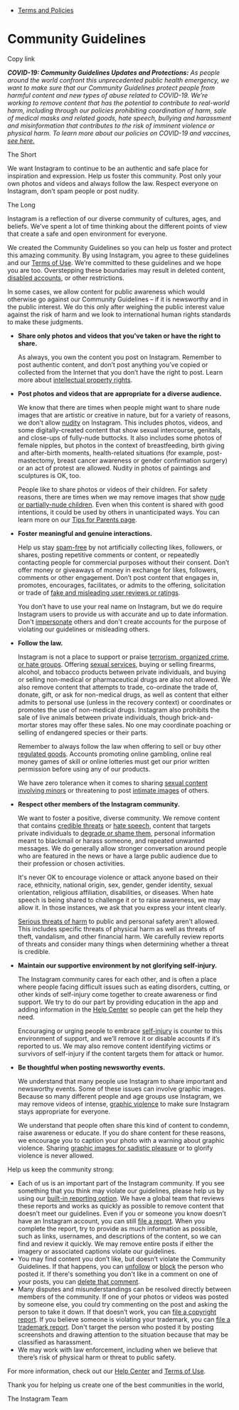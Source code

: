 *   [Terms and Policies](https://help.instagram.com/1417489251945243/?helpref=breadcrumb)

Community Guidelines
====================

Copy link

_**COVID-19: Community Guidelines Updates and Protections:** As people around the world confront this unprecedented public health emergency, we want to make sure that our Community Guidelines protect people from harmful content and new types of abuse related to COVID-19. We’re working to remove content that has the potential to contribute to real-world harm, including through our policies prohibiting coordination of harm, sale of medical masks and related goods, hate speech, bullying and harassment and misinformation that contributes to the risk of imminent violence or physical harm. To learn more about our policies on COVID-19 and vaccines, [see here.](https://help.instagram.com/697825587576762?helpref=faq_content)_

The Short

We want Instagram to continue to be an authentic and safe place for inspiration and expression. Help us foster this community. Post only your own photos and videos and always follow the law. Respect everyone on Instagram, don’t spam people or post nudity.

The Long

Instagram is a reflection of our diverse community of cultures, ages, and beliefs. We’ve spent a lot of time thinking about the different points of view that create a safe and open environment for everyone.

We created the Community Guidelines so you can help us foster and protect this amazing community. By using Instagram, you agree to these guidelines and our [Terms of Use](https://www.instagram.com/legal/terms). We’re committed to these guidelines and we hope you are too. Overstepping these boundaries may result in deleted content, [disabled accounts](https://help.instagram.com/366993040048856?helpref=faq_content), or other restrictions.

In some cases, we allow content for public awareness which would otherwise go against our Community Guidelines – if it is newsworthy and in the public interest. We do this only after weighing the public interest value against the risk of harm and we look to international human rights standards to make these judgments.

*   **Share only photos and videos that you’ve taken or have the right to share.**
    
    As always, you own the content you post on Instagram. Remember to post authentic content, and don’t post anything you’ve copied or collected from the Internet that you don’t have the right to post. Learn more about [intellectual property rights](https://help.instagram.com/126382350847838?helpref=faq_content).
    
*   **Post photos and videos that are appropriate for a diverse audience.**
    
    We know that there are times when people might want to share nude images that are artistic or creative in nature, but for a variety of reasons, we don’t allow [nudity](https://l.instagram.com/?u=https%3A%2F%2Fwww.facebook.com%2Fcommunitystandards%2Fadult_nudity_sexual_activity&e=AT1Gp_GSkp75grvYOEiUIBdDCnvG873Xmkqn5QArV34tCkoTPa47WAEV12AkJ9lTUNLuNfdJ7k4UZgYujgRrtnUPdrNG8goKe094q8iLm3nX90dtT8iI2dQetTugK5Z1VEN0p_s2o47kygTDpCLdrg) on Instagram. This includes photos, videos, and some digitally-created content that show sexual intercourse, genitals, and close-ups of fully-nude buttocks. It also includes some photos of female nipples, but photos in the context of breastfeeding, birth giving and after-birth moments, health-related situations (for example, post-mastectomy, breast cancer awareness or gender confirmation surgery) or an act of protest are allowed. Nudity in photos of paintings and sculptures is OK, too.
    
    People like to share photos or videos of their children. For safety reasons, there are times when we may remove images that show [nude or partially-nude children](https://l.instagram.com/?u=https%3A%2F%2Fwww.facebook.com%2Fcommunitystandards%2Fchild_nudity_sexual_exploitation&e=AT1Gp_GSkp75grvYOEiUIBdDCnvG873Xmkqn5QArV34tCkoTPa47WAEV12AkJ9lTUNLuNfdJ7k4UZgYujgRrtnUPdrNG8goKe094q8iLm3nX90dtT8iI2dQetTugK5Z1VEN0p_s2o47kygTDpCLdrg). Even when this content is shared with good intentions, it could be used by others in unanticipated ways. You can learn more on our [Tips for Parents page](https://help.instagram.com/154475974694511/?helpref=faq_content).
    
*   **Foster meaningful and genuine interactions.**
    
    Help us stay [spam-free](https://l.instagram.com/?u=https%3A%2F%2Fwww.facebook.com%2Fcommunitystandards%2Fspam&e=AT1Gp_GSkp75grvYOEiUIBdDCnvG873Xmkqn5QArV34tCkoTPa47WAEV12AkJ9lTUNLuNfdJ7k4UZgYujgRrtnUPdrNG8goKe094q8iLm3nX90dtT8iI2dQetTugK5Z1VEN0p_s2o47kygTDpCLdrg) by not artificially collecting likes, followers, or shares, posting repetitive comments or content, or repeatedly contacting people for commercial purposes without their consent. Don’t offer money or giveaways of money in exchange for likes, followers, comments or other engagement. Don’t post content that engages in, promotes, encourages, facilitates, or admits to the offering, solicitation or trade of [fake and misleading user reviews or ratings](https://l.instagram.com/?u=https%3A%2F%2Fwww.facebook.com%2Fcommunitystandards%2Ffraud_deception&e=AT1Gp_GSkp75grvYOEiUIBdDCnvG873Xmkqn5QArV34tCkoTPa47WAEV12AkJ9lTUNLuNfdJ7k4UZgYujgRrtnUPdrNG8goKe094q8iLm3nX90dtT8iI2dQetTugK5Z1VEN0p_s2o47kygTDpCLdrg).
    
    You don’t have to use your real name on Instagram, but we do require Instagram users to provide us with accurate and up to date information. Don't [impersonate](https://l.instagram.com/?u=https%3A%2F%2Fwww.facebook.com%2Fcommunitystandards%2Fmisrepresentation&e=AT1Gp_GSkp75grvYOEiUIBdDCnvG873Xmkqn5QArV34tCkoTPa47WAEV12AkJ9lTUNLuNfdJ7k4UZgYujgRrtnUPdrNG8goKe094q8iLm3nX90dtT8iI2dQetTugK5Z1VEN0p_s2o47kygTDpCLdrg) others and don't create accounts for the purpose of violating our guidelines or misleading others.
    
*   **Follow the law.**
    
    Instagram is not a place to support or praise [terrorism, organized crime, or hate groups](https://l.instagram.com/?u=https%3A%2F%2Fwww.facebook.com%2Fcommunitystandards%2Fdangerous_individuals_organizations&e=AT1Gp_GSkp75grvYOEiUIBdDCnvG873Xmkqn5QArV34tCkoTPa47WAEV12AkJ9lTUNLuNfdJ7k4UZgYujgRrtnUPdrNG8goKe094q8iLm3nX90dtT8iI2dQetTugK5Z1VEN0p_s2o47kygTDpCLdrg). Offering [sexual services](https://l.instagram.com/?u=https%3A%2F%2Fwww.facebook.com%2Fcommunitystandards%2Fsexual_solicitation&e=AT1Gp_GSkp75grvYOEiUIBdDCnvG873Xmkqn5QArV34tCkoTPa47WAEV12AkJ9lTUNLuNfdJ7k4UZgYujgRrtnUPdrNG8goKe094q8iLm3nX90dtT8iI2dQetTugK5Z1VEN0p_s2o47kygTDpCLdrg), buying or selling firearms, alcohol, and tobacco products between private individuals, and buying or selling non-medical or pharmaceutical drugs are also not allowed. We also remove content that attempts to trade, co-ordinate the trade of, donate, gift, or ask for non-medical drugs, as well as content that either admits to personal use (unless in the recovery context) or coordinates or promotes the use of non-medical drugs. Instagram also prohibits the sale of live animals between private individuals, though brick-and-mortar stores may offer these sales. No one may coordinate poaching or selling of endangered species or their parts.
    
    Remember to always follow the law when offering to sell or buy other [regulated goods](https://l.instagram.com/?u=https%3A%2F%2Fwww.facebook.com%2Fcommunitystandards%2Fregulated_goods&e=AT1Gp_GSkp75grvYOEiUIBdDCnvG873Xmkqn5QArV34tCkoTPa47WAEV12AkJ9lTUNLuNfdJ7k4UZgYujgRrtnUPdrNG8goKe094q8iLm3nX90dtT8iI2dQetTugK5Z1VEN0p_s2o47kygTDpCLdrg). Accounts promoting online gambling, online real money games of skill or online lotteries must get our prior written permission before using any of our products.
    
    We have zero tolerance when it comes to sharing [sexual content involving minors](https://l.instagram.com/?u=https%3A%2F%2Fwww.facebook.com%2Fcommunitystandards%2Fchild_nudity_sexual_exploitation&e=AT1Gp_GSkp75grvYOEiUIBdDCnvG873Xmkqn5QArV34tCkoTPa47WAEV12AkJ9lTUNLuNfdJ7k4UZgYujgRrtnUPdrNG8goKe094q8iLm3nX90dtT8iI2dQetTugK5Z1VEN0p_s2o47kygTDpCLdrg) or threatening to post [intimate images](https://l.instagram.com/?u=https%3A%2F%2Fwww.facebook.com%2Fcommunitystandards%2Fsexual_exploitation_adults&e=AT1Gp_GSkp75grvYOEiUIBdDCnvG873Xmkqn5QArV34tCkoTPa47WAEV12AkJ9lTUNLuNfdJ7k4UZgYujgRrtnUPdrNG8goKe094q8iLm3nX90dtT8iI2dQetTugK5Z1VEN0p_s2o47kygTDpCLdrg) of others.
    
*   **Respect other members of the Instagram community.**
    
    We want to foster a positive, diverse community. We remove content that contains [credible threats](https://l.instagram.com/?u=https%3A%2F%2Fwww.facebook.com%2Fcommunitystandards%2Fcredible_violence&e=AT1Gp_GSkp75grvYOEiUIBdDCnvG873Xmkqn5QArV34tCkoTPa47WAEV12AkJ9lTUNLuNfdJ7k4UZgYujgRrtnUPdrNG8goKe094q8iLm3nX90dtT8iI2dQetTugK5Z1VEN0p_s2o47kygTDpCLdrg) or [hate speech](https://l.instagram.com/?u=https%3A%2F%2Fwww.facebook.com%2Fcommunitystandards%2Fhate_speech&e=AT1Gp_GSkp75grvYOEiUIBdDCnvG873Xmkqn5QArV34tCkoTPa47WAEV12AkJ9lTUNLuNfdJ7k4UZgYujgRrtnUPdrNG8goKe094q8iLm3nX90dtT8iI2dQetTugK5Z1VEN0p_s2o47kygTDpCLdrg), content that targets private individuals to [degrade or shame them](https://l.instagram.com/?u=https%3A%2F%2Fwww.facebook.com%2Fcommunitystandards%2Fbullying&e=AT1Gp_GSkp75grvYOEiUIBdDCnvG873Xmkqn5QArV34tCkoTPa47WAEV12AkJ9lTUNLuNfdJ7k4UZgYujgRrtnUPdrNG8goKe094q8iLm3nX90dtT8iI2dQetTugK5Z1VEN0p_s2o47kygTDpCLdrg), personal information meant to blackmail or harass someone, and repeated unwanted messages. We do generally allow stronger conversation around people who are featured in the news or have a large public audience due to their profession or chosen activities.
    
    It's never OK to encourage violence or attack anyone based on their race, ethnicity, national origin, sex, gender, gender identity, sexual orientation, religious affiliation, disabilities, or diseases. When hate speech is being shared to challenge it or to raise awareness, we may allow it. In those instances, we ask that you express your intent clearly.
    
    [Serious threats of harm](https://l.instagram.com/?u=https%3A%2F%2Fwww.facebook.com%2Fcommunitystandards%2Fcredible_violence&e=AT1Gp_GSkp75grvYOEiUIBdDCnvG873Xmkqn5QArV34tCkoTPa47WAEV12AkJ9lTUNLuNfdJ7k4UZgYujgRrtnUPdrNG8goKe094q8iLm3nX90dtT8iI2dQetTugK5Z1VEN0p_s2o47kygTDpCLdrg) to public and personal safety aren't allowed. This includes specific threats of physical harm as well as threats of theft, vandalism, and other financial harm. We carefully review reports of threats and consider many things when determining whether a threat is credible.
    
*   **Maintain our supportive environment by not glorifying self-injury.**
    
    The Instagram community cares for each other, and is often a place where people facing difficult issues such as eating disorders, cutting, or other kinds of self-injury come together to create awareness or find support. We try to do our part by providing education in the app and adding information in the [Help Center](https://help.instagram.com/) so people can get the help they need.
    
    Encouraging or urging people to embrace [self-injury](https://l.instagram.com/?u=https%3A%2F%2Fwww.facebook.com%2Fcommunitystandards%2Fsuicide_self_injury_violence&e=AT1Gp_GSkp75grvYOEiUIBdDCnvG873Xmkqn5QArV34tCkoTPa47WAEV12AkJ9lTUNLuNfdJ7k4UZgYujgRrtnUPdrNG8goKe094q8iLm3nX90dtT8iI2dQetTugK5Z1VEN0p_s2o47kygTDpCLdrg) is counter to this environment of support, and we’ll remove it or disable accounts if it’s reported to us. We may also remove content identifying victims or survivors of self-injury if the content targets them for attack or humor.
    
*   **Be thoughtful when posting newsworthy events.**
    
    We understand that many people use Instagram to share important and newsworthy events. Some of these issues can involve graphic images. Because so many different people and age groups use Instagram, we may remove videos of intense, [graphic violence](https://l.instagram.com/?u=https%3A%2F%2Fwww.facebook.com%2Fcommunitystandards%2Fgraphic_violence&e=AT1Gp_GSkp75grvYOEiUIBdDCnvG873Xmkqn5QArV34tCkoTPa47WAEV12AkJ9lTUNLuNfdJ7k4UZgYujgRrtnUPdrNG8goKe094q8iLm3nX90dtT8iI2dQetTugK5Z1VEN0p_s2o47kygTDpCLdrg) to make sure Instagram stays appropriate for everyone.
    
    We understand that people often share this kind of content to condemn, raise awareness or educate. If you do share content for these reasons, we encourage you to caption your photo with a warning about graphic violence. Sharing [graphic images for sadistic pleasure](https://l.instagram.com/?u=https%3A%2F%2Fwww.facebook.com%2Fcommunitystandards%2Fcruel_insensitive&e=AT1Gp_GSkp75grvYOEiUIBdDCnvG873Xmkqn5QArV34tCkoTPa47WAEV12AkJ9lTUNLuNfdJ7k4UZgYujgRrtnUPdrNG8goKe094q8iLm3nX90dtT8iI2dQetTugK5Z1VEN0p_s2o47kygTDpCLdrg) or to glorify violence is never allowed.
    

Help us keep the community strong:

*   Each of us is an important part of the Instagram community. If you see something that you think may violate our guidelines, please help us by using our [built-in reporting option](https://help.instagram.com/165828726894770?helpref=faq_content). We have a global team that reviews these reports and works as quickly as possible to remove content that doesn’t meet our guidelines. Even if you or someone you know doesn’t have an Instagram account, you can still [file a report](https://help.instagram.com/contact/383679321740945). When you complete the report, try to provide as much information as possible, such as links, usernames, and descriptions of the content, so we can find and review it quickly. We may remove entire posts if either the imagery or associated captions violate our guidelines.
*   You may find content you don’t like, but doesn’t violate the Community Guidelines. If that happens, you can [unfollow](https://help.instagram.com/286340048138725?helpref=faq_content) or [block](https://help.instagram.com/426700567389543/?helpref=faq_content) the person who posted it. If there's something you don't like in a comment on one of your posts, you can [delete that comment](https://help.instagram.com/289098941190483?helpref=faq_content).
*   Many disputes and misunderstandings can be resolved directly between members of the community. If one of your photos or videos was posted by someone else, you could try commenting on the post and asking the person to take it down. If that doesn’t work, you can [file a copyright report](https://help.instagram.com/126382350847838?helpref=faq_content). If you believe someone is violating your trademark, you can [file a trademark report](https://help.instagram.com/222826637847963?helpref=faq_content). Don't target the person who posted it by posting screenshots and drawing attention to the situation because that may be classified as harassment.
*   We may work with law enforcement, including when we believe that there’s risk of physical harm or threat to public safety.

For more information, check out our [Help Center](https://help.instagram.com/) and [Terms of Use](https://l.instagram.com/?u=http%3A%2F%2Finstagram.com%2Flegal%2Fterms%2F%23&e=AT1Gp_GSkp75grvYOEiUIBdDCnvG873Xmkqn5QArV34tCkoTPa47WAEV12AkJ9lTUNLuNfdJ7k4UZgYujgRrtnUPdrNG8goKe094q8iLm3nX90dtT8iI2dQetTugK5Z1VEN0p_s2o47kygTDpCLdrg).

Thank you for helping us create one of the best communities in the world,

The Instagram Team